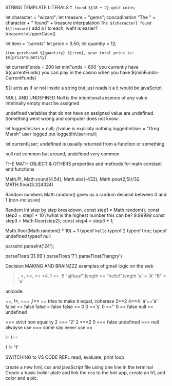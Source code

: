 STRING TEMPLATE LITERALS
`I found ${18 + 2} gold coins`;

let character = "wizard";
let treasure = "gems";
concadination
"The " + character + " found" + treasure
interpalation
`The ${character} found ${treasure}`
add a ! to each, waht is easier?\
treasure.toUpperCase()

let item = "carrots"
let price = 3.50;
let quantity = 12;

`item purchased ${quantity} ${item}, your total price is: $${price*quantity}`

let currentFunds = 200
let minFunds = 600
`you currently have ${currentFunds} you can play in the casino when you have ${minFunds-CurrentFunds}

${} acts as if ur not inside a string but just reads it a it would be javaScript

NULL AND UNDEFINED
Null is the intentional absence of any value.  Intetinally empty
must be assigned

undefined variables that do not have an assigned value are undefined.  Something went wrong and computer does not know.

let loggedInUser = null;  //value is explicity nothing
loggedInUser = "Greg Marsh"
user logged out
loggedInUser=null;

let currentUser;
undefined is usually returned from a function or something

null not common but around, undefined very common

THE MATH OBJECT & OTHERS
properties and methods for math constant and functions

Math.PI, Math.round(4.54), Math.abs(-432), Math.pow(2,5)//32, MATH.floor(3.324324)

Random numbers
Math.random() gives us a random decimal between 0 and 1 (non-inclusive)

Random Int step by step breakdown.
const step1 = Math.random();
const step2 = step1 * 10 //what is the highest number this can be? 9.99999
const step3 = Math.floor(step2);
const step4 = step3 + 1;

Math.floor(Math.random() * 10) + 1
typeof `hello`
typeof 2
typeof true;
typeof undefined
typeof null

parseInt
parseInt('24');

parseFloat('21.99')
parseFloat('7')
parseFloat('hangry')

Decision MAKING AND BRAINZZZ
examples of gmail logic on the web

>, <, >=, <= +4
.1 <= .5
"ajfkasf".length >= "hello!".length
'a' < 'A'
"B" < 'a'

unicode

==, !=, === ,!==
== tries to make it equal, coherase
2==2
4==4
'a'=='a'
false == false
false = false
false == 0
0 =='s'
0 ==''
0 == false
null == undefined

=== strict non equality
2 === '2'
2 ===2
0 === false
undefined === null
alwayse use === some say never use ==

!= !==

1 != '1'

SWITCHING to VS CODE
REPL
read, evaluate, print loop

create a new hml, css and javaScript file using one line in the terminal
Create a basic bolier plate and link the css to the hml app, 
create an h1, add color and a pic.  

<script src=app.js>
in app.js create alert("jS linked")
console.log
console.error("ERROR)
console.log(3 +4, "hello", var)
if, else if, else
if( 1 !==1) {
  console.log("True")
}
switch up the numbers and < to > try ===
const bankBalabnce =2
ELSE IF
bank account example
try with multiple else if statments
if alwasy needs to come first
uber rating example

ELSE
video game example with one else if statement

NESTING 
we can nest conditionals inside conditionals
let password = "super dude";
if(password.length >= 6) {
  if(password.indexOf(' ') !== -1) {
    console.log("no spaces in password")
  }
  else {
    console.log("password accepted")
  }
}
else {
  console.log("password needs to be longer")
}

TRUTHY and FALSY VALUES
let mysteryNum =1;

if(mysteryBox) {
  console.log('truthy');
}
 else {
  console.log('falsy')
 }
 try other numbers in mysteryNum, try 0, NaN, null, undefined, ""
 stratigy used in if else
 loggedInUser example

 LOGICAL OPERATORS
 and or not u use them all the time
 $$ || !
in the console
true && true
true && false
false && false
1 <= 15 && 'abc' === 'abc'

let password = "super dude";
if(password.length >= 6 && password.indexOf(' ') === -1) {
  console.log("Valid Password!");
}
else {
  console.log("invalid")
  }

let num = 6;
if(num >= 1 && num <= 10) {
  console.log('Number is between 1 and 10');
}
else {
  console.log('Please guess a number between 1 and 10');
};